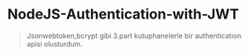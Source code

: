 
# NodeJS-Authentication-with-JWT


>Jsonwebtoken,bcrypt gibi 3.part kutuphanelerle bir authentication apisi olusturdum.
